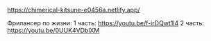 https://chimerical-kitsune-e0456a.netlify.app/

Фрилансер по жизни:
  1 часть: https://youtu.be/f-irDQwt1l4
  2 часть: https://youtu.be/0UUK4VDblXM
